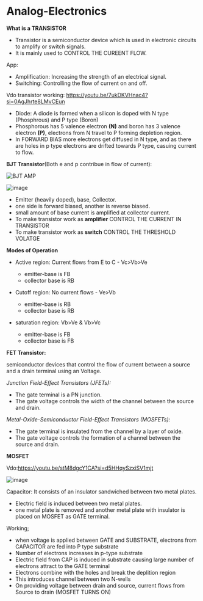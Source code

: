 # Analog-Electronics

**What is a TRANSISTOR**

  * Transistor is a semiconductor device which is used in electronic circuits to amplify or switch signals.
  * It is mainly used to CONTROL THE CUREENT FLOW.

  App: 
  * Amplification: Increasing the strength of an electrical signal.
  * Switching: Controlling the flow of current on and off.

Vdo transistor working: https://youtu.be/7ukDKVHnac4?si=0AgJhrte8LMvCEun

* Diode: A diode is formed when a silicon is doped with N type (Phosphrous) and P type (Boron)
* Phosphorous has 5 valence electron **(N)** and boron has 3 valence electron **(P)**, electrons from N travel to P forming depletion region.
* In FORWARD BIAS more electrons get diffused in N type, and as there are holes in p type electrons are drifted towards P type, casuing current to flow.

__BJT Transistor__(Both e and p contribue in flow of current):


![BJT AMP](https://github.com/user-attachments/assets/ceced6d5-81e8-41b2-a028-314053d96828)

![image](https://github.com/user-attachments/assets/bf5373d0-7706-4d3c-87b2-0af3c74df29c)

* Emitter (heavily doped), base, Collector.
*  one side is forward biased, another is reverse biased.
*  small amount of base current is amplified at collector current.
*  To make transistor work as **amplifier** CONTROL THE CURRENT IN TRANSISTOR
*  To make transistor work as **switch** CONTROL THE THRESHOLD VOLATGE 


__Modes of Operation__

* Active region: Current flows from E to C - Vc>Vb>Ve
   * emitter-base is FB
   * collector base is RB
     
* Cutoff region: No current flows - Ve>Vb
  * emitter-base is RB
  * collector base is RB
    
* saturation region: Vb>Ve & Vb>Vc
  * emitter-base is FB
  * collector base is FB
 
__FET Transistor:__

semiconductor devices that control the flow of current between a source and a drain terminal using an Voltage.
 
*Junction Field-Effect Transistors (JFETs):*

* The gate terminal is a PN junction.
* The gate voltage controls the width of the channel between the source and drain.

*Metal-Oxide-Semiconductor Field-Effect Transistors (MOSFETs):*

* The gate terminal is insulated from the channel by a layer of oxide.
* The gate voltage controls the formation of a channel between the source and drain.

__MOSFET__

Vdo:https://youtu.be/stM8dgcY1CA?si=d5HHqySzxiSV1mjt

![image](https://github.com/user-attachments/assets/39f80ed4-5639-4d80-a7f9-ddf7a5272e73)

Capacitor: It consists of an insulator sandwiched between two metal plates.
* Electric field is induced between two metal plates.
* one metal plate is removed and another metal plate with insulator is placed on MOSFET as GATE terminal.

Working;
* when voltage is applied between GATE and SUBSTRATE, electrons from CAPACITOR are fed into P type substrate
* Number of electrons increases in p-type substrate
* Electric field from CAP is induced in substrate causing large number of electrons attract to the GATE terminal
* Electrons combine with the holes and break the deplition region
* This introduces channel between two N-wells
* On providing voltage between drain and source, current flows from Source to drain (MOSFET TURNS ON)
            
           
            



